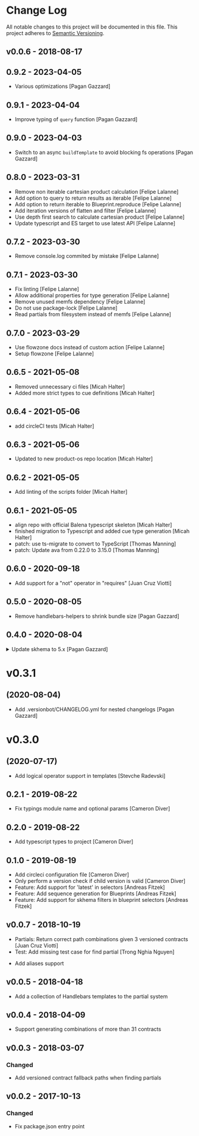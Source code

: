 # Change Log

All notable changes to this project will be documented in this file.
This project adheres to [Semantic Versioning](http://semver.org/).

## v0.0.6 - 2018-08-17

## 0.9.2 - 2023-04-05

* Various optimizations [Pagan Gazzard]

## 0.9.1 - 2023-04-04

* Improve typing of `query` function [Pagan Gazzard]

## 0.9.0 - 2023-04-03

* Switch to an async `buildTemplate` to avoid blocking fs operations [Pagan Gazzard]

## 0.8.0 - 2023-03-31

* Remove non iterable cartesian product calculation [Felipe Lalanne]
* Add option to query to return results as iterable [Felipe Lalanne]
* Add option to return iterable to Blueprint.reproduce [Felipe Lalanne]
* Add iteration versions of flatten and filter [Felipe Lalanne]
* Use depth first search to calculate cartesian product [Felipe Lalanne]
* Update typescript and ES target to use latest API [Felipe Lalanne]

## 0.7.2 - 2023-03-30

* Remove console.log commited by mistake [Felipe Lalanne]

## 0.7.1 - 2023-03-30

* Fix linting [Felipe Lalanne]
* Allow additional properties for type generation [Felipe Lalanne]
* Remove unused memfs dependency [Felipe Lalanne]
* Do not use package-lock [Felipe Lalanne]
* Read partials from filesystem instead of memfs [Felipe Lalanne]

## 0.7.0 - 2023-03-29

* Use flowzone docs instead of custom action [Felipe Lalanne]
* Setup flowzone [Felipe Lalanne]

## 0.6.5 - 2021-05-08

* Removed unnecessary ci files [Micah Halter]
* Added more strict types to cue definitions [Micah Halter]

## 0.6.4 - 2021-05-06

* add circleCI tests [Micah Halter]

## 0.6.3 - 2021-05-06

* Updated to new product-os repo location [Micah Halter]

## 0.6.2 - 2021-05-05

* Add linting of the scripts folder [Micah Halter]

## 0.6.1 - 2021-05-05

* align repo with official Balena typescript skeleton [Micah Halter]
* finished migration to Typescript and added cue type generation [Micah Halter]
* patch: use ts-migrate to convert to TypeScript [Thomas Manning]
* patch: Update ava from 0.22.0 to 3.15.0 [Thomas Manning]

## 0.6.0 - 2020-09-18

* Add support for a "not" operator in "requires" [Juan Cruz Viotti]

## 0.5.0 - 2020-08-05

* Remove handlebars-helpers to shrink bundle size [Pagan Gazzard]

## 0.4.0 - 2020-08-04


<details>
<summary> Update skhema to 5.x [Pagan Gazzard] </summary>

> ### skhema-5.3.2 - 2020-08-04
> 
> * Switch to typed-error [Pagan Gazzard]
> 
> ### skhema-5.3.1 - 2020-08-04
> 
> * Add .versionbot/CHANGELOG.yml for nested changelogs [Pagan Gazzard]
> 
> ### skhema-5.3.0 - 2020-05-05
> 
> * filter: Throw a custom error if the schema is invalid [Juan Cruz Viotti]
> 
> ### skhema-5.2.9 - 2019-12-12
> 
> * Add test to show .filter() not working correctly [StefKors]
> * When combining with baseSchema merge enum with AND operator [StefKors]
> 
> ### skhema-5.2.8 - 2019-11-27
> 
> * Ensure values in "enum" are unique [Juan Cruz Viotti]
> 
> ### skhema-5.2.7 - 2019-11-27
> 
> * filter: Correctly handle "enum" inside "anyOf" [Juan Cruz Viotti]
> 
> ### skhema-5.2.6 - 2019-11-19
> 
> * merge: Be explicit about additionalProperties [Juan Cruz Viotti]
> 
> ### skhema-5.2.5 - 2019-05-09
> 
> * Add a resolver for the const keyword [Lucian]
> 
> ### skhema-5.2.4 - 2019-04-15
> 
> * Configure AJV instances with an LRU cache [Juan Cruz Viotti]
> 
> ### skhema-5.2.3 - 2019-04-15
> 
> * Set addUsedSchema to false in all AJV instances [Juan Cruz Viotti]
> 
> ### skhema-5.2.2 - 2019-03-20
> 
> * Fix bug in scoreMatch when handling arrays [Lucian]
> 
> ### skhema-5.2.1 - 2019-03-19
> 
> * Fix bad require name and .only in tests [Lucian]
> 
> ### skhema-5.2.10 - Invalid date
> 
> * .filter(): Only match if the base schema matches [Lucian Buzzo]
> 
> ### skhema-5.2.0 - 2019-03-19
> 
> * Add ability to provide custom resolvers to merge() [Lucian]
> 
> ### skhema-5.1.1 - 2019-02-08
> 
> * Split up and optimize lodash dependencies [Lucian]
> 
> ### skhema-5.1.0 - 2019-01-08
> 
> * feature: Implement method for restricting a schema by another schema [Lucian Buzzo]
> 
> ### skhema-5.0.0 - Invalid date
> 
> * Remove ability to add custom keywords or formats [Lucian]
> 
> ### skhema-4.0.4 - Invalid date
> 
> * Improve performance of clone operations [Lucian]
> 
> ### skhema-4.0.3 - 2018-12-10
> 
> * Don't bust AJV cache [Lucian]
> 
> ### skhema-4.0.2 - 2018-12-10
> 
> * Add benchmark tests [Giovanni Garufi]
> 
> ### skhema-4.0.1 - 2018-12-04
> 
> * Recurse through nested `anyOf` statements when filtering [Lucian]
> 
> ### skhema-4.0.0 - 2018-12-03
> 
> * Treat undefined additionalProperties as true instead of false [Lucian]
> 
> ### skhema-3.0.1 - Invalid date
> 
> * stryker: Increase test timeout [Juan Cruz Viotti]
> * test: Configure Stryker for mutative testing [Juan Cruz Viotti]
> 
> ### skhema-3.0.0 - 2018-11-29
> 
> * Define additionalProperty inheritance in anyOf [Giovanni Garufi]
> * Formalising filtering logic [Lucian]
> * Added failing test case with mutation [Lucian]
> 
> ### skhema-2.5.2 - 2018-11-07
> 
> * hotfix: Make sure things that should be filtered are filtered [Juan Cruz Viotti]
> 
> ### skhema-2.5.1 - 2018-11-06
> 
> * filter: Force additionalProperties: true on match schemas [Juan Cruz Viotti]
> 
> ### skhema-2.5.0 - 2018-10-16
> 
> * Validate against just the schema if `options.schemaOnly` is true [Lucian Buzzo]
> 
> ### skhema-2.4.1 - 2018-10-09
> 
> * merge: When merging an empty array, return a wildcard schema [Lucian Buzzo]
> 
> ### skhema-2.4.0 - 2018-10-09
> 
> * validate: Make object optional [Lucian Buzzo]
> 
</details>

# v0.3.1
## (2020-08-04)

* Add .versionbot/CHANGELOG.yml for nested changelogs [Pagan Gazzard]

# v0.3.0
## (2020-07-17)

* Add logical operator support in templates [Stevche Radevski]

## 0.2.1 - 2019-08-22

* Fix typings module name and optional params [Cameron Diver]

## 0.2.0 - 2019-08-22

* Add typescript types to project [Cameron Diver]

## 0.1.0 - 2019-08-19

* Add circleci configuration file [Cameron Diver]
* Only perform a version check if child version is valid [Cameron Diver]
* Feature: Add support for 'latest' in selectors [Andreas Fitzek]
* Feature: Add sequence generation for Blueprints [Andreas Fitzek]
* Feature: Add support for skhema filters in blueprint selectors [Andreas Fitzek]

## v0.0.7 - 2018-10-19

* Partials: Return correct path combinations given 3 versioned contracts [Juan Cruz Viotti]
* Test: Add missing test case for find partial [Trong Nghia Nguyen]

- Add aliases support

## v0.0.5 - 2018-04-18

- Add a collection of Handlebars templates to the partial system

## v0.0.4 - 2018-04-09

- Support generating combinations of more than 31 contracts

## v0.0.3 - 2018-03-07

### Changed

- Add versioned contract fallback paths when finding partials

## v0.0.2 - 2017-10-13

### Changed

- Fix package.json entry point
